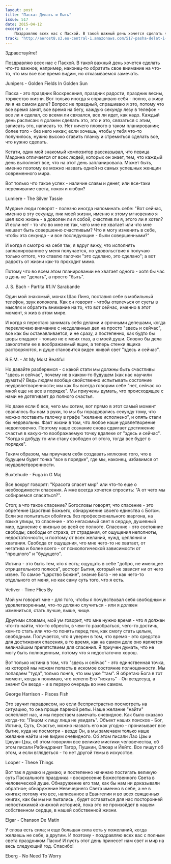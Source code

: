 ```yaml
---
layout: post
title: "Пасха: Делать и Быть"
issue: 517
date: 2015-04-12
excerpt: >
    Поздравляю всех нас с Пасхой. В такой важный день хочется сделать что-то важное; например, наконец-то обратить свое внимание на что-то, что мы все все время видим, но отказываемся замечать.
track: "http://aerost8.s3.eu-central-1.amazonaws.com/517-pasha-delat-i-byt.mp3"
---
```


Здравствуйте!

Поздравляю всех нас с Пасхой. В такой важный день хочется сделать что-то важное; например, наконец-то обратить свое внимание на что-то, что мы все все время видим, но отказываемся замечать.

Junipers - Golden Fields In Golden Sun

Пасха - это праздник Воскресения, праздник радости, праздник весны, торжество жизни. Вот только иногда я спрашиваю себя - полно, а живу ли я на самом деле? Вопрос не праздный, спрашиваю я это, потому что все время занят, все время на бегу, каждую секунду лезу в телефон - все ли я сделал, со всеми ли связался, все ли идет, как надо. Каждый день расписан: я должен сделать это, это и это, связаться с этим, записать это, написать то. Нет ничего плохого в таком планировании; более того - без него никак; если хочешь, чтобы у тебя что-то получилось, нужно высоко ставить планку и стремиться сделать все, что нужно сделать.

Кстати, один мой знакомый композитор рассказывал, что певица Мадонна отличается от всех людей, которых он знает, тем, что каждый день выполняет все, что на этот день запланировала. Может быть, именно поэтому ее можно назвать одной из самых успешных женщин современного мира.

Вот только что такое успех - наличие славы и денег, или все-таки переживание света, покоя и любви?

Lumiere - The Silver Tassie

Мудрые люди говорят - полезно иногда напоминать себе: "Вот сейчас, именно в эту секунду, пик моей жизни, именно к этому мгновению я шел всю жизнь - а доволен ли я собой, счастлив ли я, этого ли я хотел? И если нет - то что во мне не так, чего мне не хватает или что мне мешает быть совершенно счастливым? Что я могу изменить в себе, чтобы эта секунда - и все последующие - были совершенными?"

И когда я смотрю на себя так, я вдруг вижу, что исполнять запланированное у меня получается, но удовольствие я получаю только оттого, что ставлю галочки "это сделано, это сделано"; а вот радость от жизни как-то проходит мимо.

Потому что во всем этом планировании не хватает одного - хотя бы час в день не "делать", а просто "быть".

J. S. Bach - Partita #1.IV Sarabande

Один мой знакомый, монах Шао Линя, поставил себе в мобильный телефон, звук колокола. Как он говорит - чтобы отвлечься от суеты в мыслях и обратить внимание на то, что вот сейчас, именно в этот момент, я жив в этом мире.

И когда я перестаю занимать себя делами и срочными депешами, когда переключаю внимание с несделанных дел на просто "здесь и сейчас", все как бы останавливается, и не сразу, а постепенно, как будто бы шоры спадают - только не с моих глаз, а с моей души. Словно бы дела заколотили ее в воображаемый ящик, а теперь стенки ящика растворяются, и душе становится виден живой свет "здесь и сейчас".

R.E.M. - At My Most Beatiful

Но давайте разберемся - с какой стати мы должны быть счастливы "здесь и сейчас", почему не в каком-то будущем (как нас научили думать)? Ведь людям вообще свойственно испытывать состояние неудовлетворенности; мы как бы всегда говорим себе "нет, сейчас со мной еще не все в порядке". Мы приучены думать, что происходящее с нами не дотягивает до полного счастья.

Но даже если б все, чего мы хотим, вот прямо в этот самый момент свалилось бы нам в руки, то мы бы порадовались секунду тому, что можно поставить галочку в графе "желание исполнено", и опять стали бы недовольны. Факт жизни в том, что любое наше удовлетворение недолговечно. Поэтому наше сознание снова сдвигает достижение счастья в какую-то воображаемую точку вдалеке от "здесь и сейчас". "Когда я добуду то или стану свободен от этого, тогда все будет в порядке".

Таким образом, мы приучаем себя создавать иллюзию того, что в будущем будет точка "все в порядке", где мы, наконец, избавимся от неудовлетворенности.

Buxtehude - Fuga in G Maj

Все вокруг говорят: "Красота спасет мир" или что-то еще о необходимости спасения. А мне всегда хочется спросить: "А от чего мы собираемся спасаться?".

Стоп; а что такое спасение? Богословы говорят, что спасение - это обретение Царствия Божьего, обнаружение своего единства с Богом. Если же попытаться обойтись без профессионального жаргона, на языке улицы, то спасение - это негасимый свет в сердце, душевный мир, единение с жизнью во всей ее полноте. Спасение - это состояние свободы; свободы от страха, от страдания, от ощущения неполноты, недостаточности, и поэтому от всех желаний, нужд, цепляния и хватания. Свобода от ощущения, что мне чего-то не хватает, от негатива и более всего - от психологической зависимости от "прошлого" и "будущего".

Истина - это быть тем, кто я есть; ощущать в себе "добро, не имеющее отрицательного полюса", восторг Бытия, который не зависит ни от чего извне. То самое "царство Божие", знание Бога - не как чего-то отдельного от меня, но как саму суть того, что я есть.

Vetiver - Time Flies By

Мой ум говорит мне - для того, чтобы я почувствовал себя свободным и удовлетворенным, что-то должно случиться - или я должен измениться, стать лучше, выше, чище.

Другими словами, мой ум говорит, что мне нужно время - что я должен что-то найти, что-то обрести, в чем-то разобраться, чего-то достичь, кем-то стать или что-то понять перед тем, как смогу стать целым, свободным. Получается, что я уверен в том, что время - это средство для достижения спасения, в то время, как на самом деле оно является величайшим препятствием для спасения. Я приучен думать, что не могу быть полноценным, потому что я недостаточно хорош.

Вот только истина в том, что "здесь и сейчас" - это единственная точка, из которой мы можем попасть в искомое состояние полноценности. Мы попадаем "туда", только поняв, что мы уже "там". Я обретаю Бога в тот момент, когда я понимаю, что нелепо Его "искать" - Он вездесущ, а значит Он везде - и в первую очередь во мне самом.

George Harrison - Pisces Fish

Это звучит парадоксом, но если беспристрастно посмотреть на ситуацию, то она проще пареной репы. Наше желание "найти" ослепляет нас, и мы перестаем замечать очевидное. Как было сказано когда-то: "Лицом к лицу лица не увидать". Объект наших поисков - Бог, Истина, Суть, Счастье, можно назвать его как угодно - пронизывает все бытие, куда не посмотри - везде Он, а мы замечаем только наше желание найти и не видим очевидного. Об этом писали Лао Цзы и Цжуан-Цзы, об этом говорили все великие мистики человечества, об этом писали Рабиндранат Тагор, Пушкин, Элюар и Йейтс. Все пишут об этом, и если вглядеться - то нет другой темы в искусстве.

Looper - These Things

Вот так я думаю и думаю; и постепенно начинаю постигать великую суть Пасхального праздника - воскресение Божественного Света в человеческой душе. Обнаружение его там, как бы нам ни доказывали обратное; обнаружение Невечернего Света именно в себе, а не в книгах; потому что все, написанное в Евангелии и во всех священных книгах, как бы мы ни пытались , будет оставаться для нас посторонней непостижимой книжной историей, пока это не произойдет в нашем собственном сердце, в нашей собственной жизни.

Elgar - Chanson De Matin

У слова есть сила; и еще большая сила есть у пожеланий, когда желаешь не себе, а другим. И поэтому - поздравляю всех вас с полным света праздником Пасхи! И пусть этот день принесет нам свет и мир на весь следующий год. Спасибо!

Eberg - No Need To Worry
